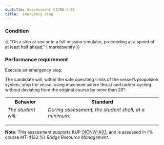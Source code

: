 ```yaml
---
subtitle: Asssessment OICNW-5-1C
title:  Emergency stop
---
```




### Condition

{{ "On a ship at sea or in a full mission simulator, proceeding at a speed of at least half ahead." | markdownify }}

### Performance requirement 

<table width='100%' class='Guidelines'>
 <thead>
 <tr>
     <th class='thirty'>Behavior</th>
     <th class='seventy'>Standard</th>
 </tr>
 <tr>
     <td><em>The student will:</em></td>
     <td><em>During assessment, the student shall, at a minimum:</em></td>
 </tr>
 </thead>
 <tbody>


<!--rowstart-->

Execute an emergency stop.

<!--cellbreak-->

The candidate will, within the safe operating limits of the vessel’s propulsion system, stop the vessel using maximum astern thrust and rudder cycling without deviating from the original course by more than 20°.

<!--rowend-->


 </tbody>
 </table>



*****

**Note:** This assessment supports KUP [OICNW-A9.1]({{site.baseurl}}/tables/21.html#OICNW-A9.1), and is assessed in  {% course  MT-4133 %}  *Bridge Resource Management*. 

